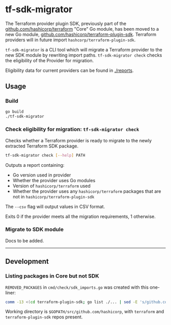 # tf-sdk-migrator

The Terraform provider plugin SDK, previously part of the [github.com/hashicorp/terraform](https://github.com/hashicorp/terraform) "Core" Go module, has been moved to a new Go module, [github.com/hashicorp/terraform-plugin-sdk](https://github.com/hashicorp/terraform-plugin-sdk). Terraform providers will in future import `hashcorp/terraform-plugin-sdk`.

`tf-sdk-migrator` is a CLI tool which will migrate a Terraform provider to the new SDK module by rewriting import paths. `tf-sdk-migrator check` checks the eligibility of the Provider for migration.

Eligibility data for current providers can be found in [./reports](./reports).

## Usage

### Build

```sh
go build
./tf-sdk-migrator
```

### Check eligibility for migration: `tf-sdk-migrator check`

Checks whether a Terraform provider is ready to migrate to the newly extracted Terraform SDK package. 

```sh
tf-sdk-migrator check [--help] PATH
```

Outputs a report containing:
 - Go version used in provider
 - Whether the provider uses Go modules
 - Version of `hashicorp/terraform` used
 - Whether the provider uses any `hashicorp/terraform` packages that are not in `hashicorp/terraform-plugin-sdk`
 
The `--csv` flag will output values in CSV format.

Exits 0 if the provider meets all the migration requirements, 1 otherwise.

### Migrate to SDK module

Docs to be added.

---

## Development

### Listing packages in Core but not SDK

`REMOVED_PACKAGES` in `cmd/check/sdk_imports.go` was created with this one-liner:

```sh
comm -13 <(cd terraform-plugin-sdk; go list ./... | sed -E 's/github.com\/hashicorp\/terraform-plugin-sdk\/sdk\/(internal\/)?//' | sort) <(cd ../terraform; go list ./... | sed 's/github.com\/hashicorp\/terraform\///' | sort) | xargs -I "%" echo "github.com/hashicorp/terraform/""%"
```

Working directory is `$GOPATH/src/github.com/hashicorp`, with `terraform` and `terraform-plugin-sdk` repos present.
